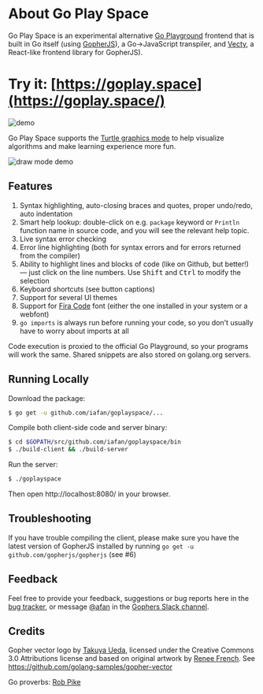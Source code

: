 About Go Play Space
===================

Go Play Space is an experimental alternative [Go Playground](https://play.golang.org)
frontend that is built in Go itself (using [GopherJS](https://github.com/gopherjs/gopherjs)),
a Go&rarr;JavaScript transpiler, and [Vecty](https://github.com/gopherjs/vecty),
a React-like frontend library for GopherJS).

Try it: [https://goplay.space](https://goplay.space/)
=====

![demo](https://cloud.githubusercontent.com/assets/1728158/26770686/b3f0a4d0-496d-11e7-8be2-9ab88e856b8c.gif)

Go Play Space supports the [Turtle graphics mode](https://goplay.space/#draw) to help visualize algorithms and make learning experience more fun.

![draw mode demo](https://user-images.githubusercontent.com/1728158/29108287-12dfd26a-7c93-11e7-966d-713356bce3d3.gif)

Features
--------

1. Syntax highlighting, auto-closing braces and quotes, proper undo/redo, auto indentation
2. Smart help lookup: double-click on e.g. <code>package</code> keyword
   or <code>Println</code> function name in source code, and you will see
   the relevant help topic.
3. Live syntax error checking
4. Error line highlighting (both for syntax errors and for errors
   returned from the compiler)
5. Ability to highlight lines and blocks of code (like on Github, but better!) —
   just click on the line numbers. Use <kbd>Shift</kbd> and <kbd>Ctrl</kbd>
   to modify the selection
6. Keyboard shortcuts (see button captions)
7. Support for several UI themes
8. Support for [Fira Code](https://github.com/tonsky/FiraCode) font
   (either the one installed in your system or a webfont)
9. `go imports` is always run before running your code, so you don't usually
   have to worry about imports at all

Code execution is proxied to the official Go Playground, so your programs will work the same.
Shared snippets are also stored on golang.org servers.

Running Locally
----------------

Download the package:

```sh
$ go get -u github.com/iafan/goplayspace/...
```

Compile both client-side code and server binary:
```sh
$ cd $GOPATH/src/github.com/iafan/goplayspace/bin
$ ./build-client && ./build-server
```

Run the server:

```sh
$ ./goplayspace
```

Then open http://localhost:8080/ in your browser.

Troubleshooting
---------------

If you have trouble compiling the client, please make sure you have the latest version of GopherJS installed by running `go get -u github.com/gopherjs/gopherjs` (see #6)

Feedback
--------

Feel free to provide your feedback, suggestions or bug reports here in the <a href="https://github.com/iafan/goplayspace/issues">bug tracker</a>, or message [@afan](https://gophers.slack.com/messages/@afan/) in the [Gophers Slack channel](https://gophersinvite.herokuapp.com/).

Credits
-------

Gopher vector logo by [Takuya Ueda](https://twitter.com/tenntenn),
licensed under the Creative Commons 3.0 Attributions license and based
on original artwork by [Renee French](http://reneefrench.blogspot.com/).
See https://github.com/golang-samples/gopher-vector

Go proverbs: [Rob Pike](https://twitter.com/rob_pike)
